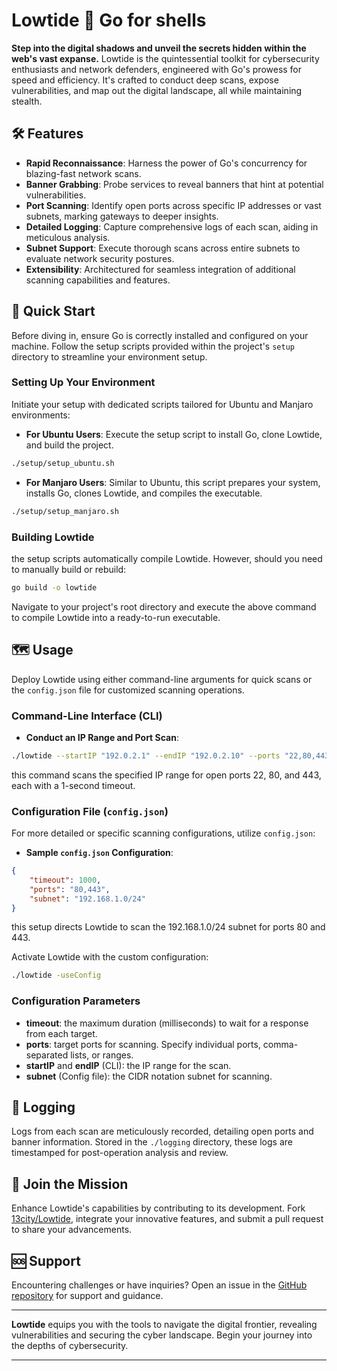 # Lowtide 🌊 Go for shells

**Step into the digital shadows and unveil the secrets hidden within the web's vast expanse.** Lowtide is the quintessential toolkit for cybersecurity enthusiasts and network defenders, engineered with Go's prowess for speed and efficiency. It's crafted to conduct deep scans, expose vulnerabilities, and map out the digital landscape, all while maintaining stealth.

## 🛠 Features

- **Rapid Reconnaissance**: Harness the power of Go's concurrency for blazing-fast network scans.
- **Banner Grabbing**: Probe services to reveal banners that hint at potential vulnerabilities.
- **Port Scanning**: Identify open ports across specific IP addresses or vast subnets, marking gateways to deeper insights.
- **Detailed Logging**: Capture comprehensive logs of each scan, aiding in meticulous analysis.
- **Subnet Support**: Execute thorough scans across entire subnets to evaluate network security postures.
- **Extensibility**: Architectured for seamless integration of additional scanning capabilities and features.

## 🚀 Quick Start

Before diving in, ensure Go is correctly installed and configured on your machine. Follow the setup scripts provided within the project's `setup` directory to streamline your environment setup.

### Setting Up Your Environment

Initiate your setup with dedicated scripts tailored for Ubuntu and Manjaro environments:

- **For Ubuntu Users**: Execute the setup script to install Go, clone Lowtide, and build the project.

```bash
./setup/setup_ubuntu.sh
```

- **For Manjaro Users**: Similar to Ubuntu, this script prepares your system, installs Go, clones Lowtide, and compiles the executable.

```bash
./setup/setup_manjaro.sh
```

### Building Lowtide

the setup scripts automatically compile Lowtide. However, should you need to manually build or rebuild:

```bash
go build -o lowtide
```

Navigate to your project's root directory and execute the above command to compile Lowtide into a ready-to-run executable.

## 🗺 Usage

Deploy Lowtide using either command-line arguments for quick scans or the `config.json` file for customized scanning operations.

### Command-Line Interface (CLI)

- **Conduct an IP Range and Port Scan**:

```bash
./lowtide --startIP "192.0.2.1" --endIP "192.0.2.10" --ports "22,80,443" --timeout 1000
```

this command scans the specified IP range for open ports 22, 80, and 443, each with a 1-second timeout.

### Configuration File (`config.json`)

For more detailed or specific scanning configurations, utilize `config.json`:

- **Sample `config.json` Configuration**:

```json
{
    "timeout": 1000,
    "ports": "80,443",
    "subnet": "192.168.1.0/24"
}
```

this setup directs Lowtide to scan the 192.168.1.0/24 subnet for ports 80 and 443.

Activate Lowtide with the custom configuration:

```bash
./lowtide -useConfig
```

### Configuration Parameters

- **timeout**: the maximum duration (milliseconds) to wait for a response from each target.
- **ports**: target ports for scanning. Specify individual ports, comma-separated lists, or ranges.
- **startIP** and **endIP** (CLI): the IP range for the scan.
- **subnet** (Config file): the CIDR notation subnet for scanning.

## 📁 Logging

Logs from each scan are meticulously recorded, detailing open ports and banner information. Stored in the `./logging` directory, these logs are timestamped for post-operation analysis and review.

## 🤝 Join the Mission

Enhance Lowtide's capabilities by contributing to its development. Fork [13city/Lowtide](https://github.com/13city/Lowtide), integrate your innovative features, and submit a pull request to share your advancements.

## 🆘 Support

Encountering challenges or have inquiries? Open an issue in the [GitHub repository](https://github.com/13city/Lowtide/issues) for support and guidance.

---

**Lowtide** equips you with the tools to navigate the digital frontier, revealing vulnerabilities and securing the cyber landscape. Begin your journey into the depths of cybersecurity.

---